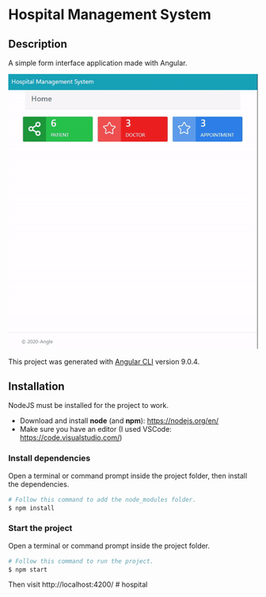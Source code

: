 # Hospital Management System

## Description

A simple form interface application made with Angular. 

![alt text](src/assets/screenshot/preview.gif?raw=true)

This project was generated with [Angular CLI](https://github.com/angular/angular-cli) version 9.0.4.

## Installation

NodeJS must be installed for the project to work.

- Download and install **node** (and **npm**): https://nodejs.org/en/
- Make sure you have an editor (I used VSCode: https://code.visualstudio.com/)

### Install dependencies

Open a terminal or command prompt inside the project folder, then install the dependencies.

```Bash
# Follow this command to add the node_modules folder.
$ npm install
```

### Start the project

Open a terminal or command prompt inside the project folder.

```Bash
# Follow this command to run the project.
$ npm start
```

Then visit http://localhost:4200/
#   h o s p i t a l 
 
 